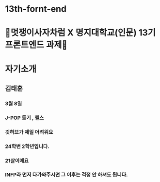 # 13th-fornt-end

# 🦁멋쟁이사자차럼 X 명지대학교(인문) 13기 프론트엔드 과제🦁


# 자기소개

## 김태훈

### 3월 8일
### J-POP 듣기 , 헬스
### 깃허브가 제일 어려워요
### 24학번 2학년입니다.
### 21살이에요
### INFP라 먼저 다가와주시면 그 이후는 걱정 안 하셔도 됩니다.
